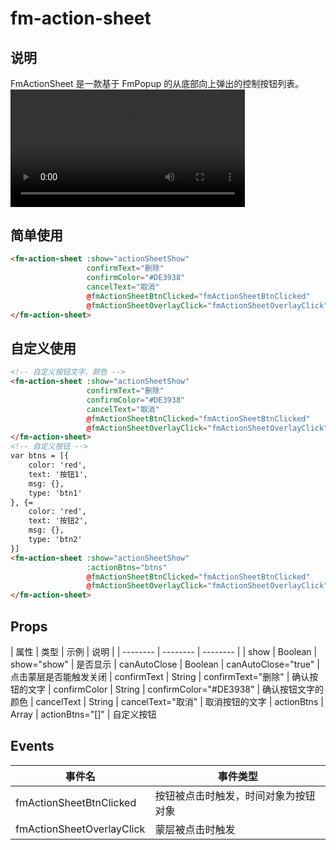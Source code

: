 # fm-action-sheet
## 说明
FmActionSheet 是一款基于 FmPopup 的从底部向上弹出的控制按钮列表。
<video src="http://baas.dfs.flyme.cn/group3/M05/C3/73/CgOUhFpLcNyAJwsSAA59Gl7YKjU392.mp4" style="width: 375px;" controls="controls"></video>


## 简单使用
```html
<fm-action-sheet :show="actionSheetShow"
                 confirmText="删除"
                 confirmColor="#DE3938"
                 cancelText="取消"
                 @fmActionSheetBtnClicked="fmActionSheetBtnClicked"
                 @fmActionSheetOverlayClick="fmActionSheetOverlayClick">
</fm-action-sheet>
```

## 自定义使用
```html
<!-- 自定义按钮文字、颜色 -->
<fm-action-sheet :show="actionSheetShow"
                 confirmText="删除"
                 confirmColor="#DE3938"
                 cancelText="取消"
                 @fmActionSheetBtnClicked="fmActionSheetBtnClicked"
                 @fmActionSheetOverlayClick="fmActionSheetOverlayClick">
</fm-action-sheet>
<!-- 自定义按钮 -->
var btns = [{
	color: 'red',
	text: '按钮1',
	msg: {},
	type: 'btn1'
}, {=
	color: 'red',
	text: '按钮2',
	msg: {},
	type: 'btn2'
}]
<fm-action-sheet :show="actionSheetShow"
                 :actionBtns="btns"
                 @fmActionSheetBtnClicked="fmActionSheetBtnClicked"
                 @fmActionSheetOverlayClick="fmActionSheetOverlayClick">
</fm-action-sheet>
```

## Props
| 属性 | 类型 | 示例 | 说明 |
| -------- | -------- | -------- | 
| show | Boolean | show="show"  | 是否显示
| canAutoClose | Boolean | canAutoClose="true"  | 点击蒙层是否能触发关闭
| confirmText | String | confirmText="删除"  | 确认按钮的文字
| confirmColor | String | confirmColor="#DE3938"  | 确认按钮文字的颜色
| cancelText | String | cancelText="取消"  | 取消按钮的文字
| actionBtns | Array | actionBtns="\[\]"  | 自定义按钮

## Events
| 事件名 | 事件类型 
| -------- | -------- 
| fmActionSheetBtnClicked | 按钮被点击时触发，时间对象为按钮对象
| fmActionSheetOverlayClick | 蒙层被点击时触发

